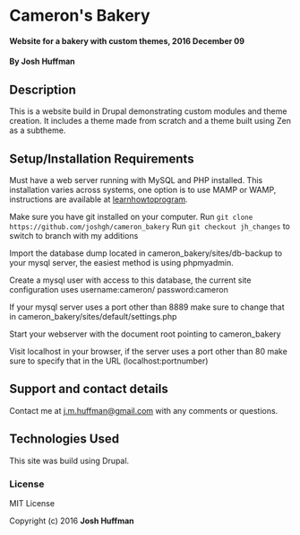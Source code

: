 # Cameron's Bakery

#### Website for a bakery with custom themes, 2016 December 09

#### By Josh Huffman

## Description

This is a website build in Drupal demonstrating custom modules and theme creation.  It includes a theme made from scratch and a theme built using Zen as a subtheme.

## Setup/Installation Requirements

Must have a web server running with MySQL and PHP installed. This installation varies across systems, one option is to use MAMP or WAMP, instructions are available at [learnhowtoprogram](https://www.learnhowtoprogram.com/drupal/getting-started-with-drupal/server-and-database-setup).

Make sure you have git installed on your computer.
Run `git clone https://github.com/joshgh/cameron_bakery`
Run `git checkout jh_changes` to switch to branch with my additions

Import the database dump located in cameron_bakery/sites/db-backup to your mysql server, the easiest method is using phpmyadmin.

Create a mysql user with access to this database, the current site configuration uses username:cameron/ password:cameron

If your mysql server uses a port other than 8889 make sure to change that in cameron_bakery/sites/default/settings.php

Start your webserver with the document root pointing to cameron_bakery

Visit localhost in your browser, if the server uses a port other than 80 make sure to specify that in the URL (localhost:portnumber)

## Support and contact details

Contact me at j.m.huffman@gmail.com with any comments or questions.

## Technologies Used

This site was build using Drupal.

### License

MIT License

Copyright (c) 2016 **Josh Huffman**
